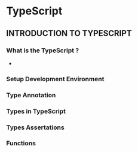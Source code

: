 # TypeScript

## INTRODUCTION TO TYPESCRIPT

### What is the TypeScript ?
- 
### Setup Development Environment
### Type Annotation
### Types in TypeScript
### Types Assertations
### Functions